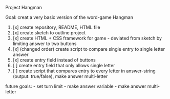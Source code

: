 Project Hangman

Goal: creat a very basic version of the word-game Hangman

1. [x] create repository, README, HTML file
2. [x] create sketch to outline project
3. [x] create HTML + CSS framework for game
\- deviated from sketch by limiting answer to two buttons
4. [x] (changed order) create script to compare single entry to single letter answer
5. [x] create entry field instead of buttons
6. [ ] create entry field that only allows single letter
7. [ ] create script that compares entry to every letter in answer-string \(output: true/false\), make answer multi-letter

future goals:
\- set turn limit
\- make answer variable
\- make answer multi-letter
